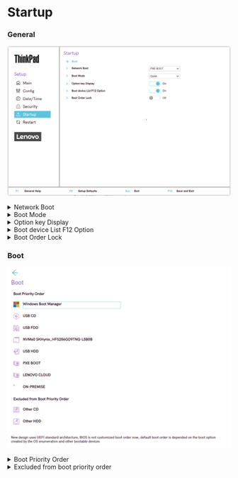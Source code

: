 # Startup #

### General ###

![](./img/tp_startup.png)

<details><summary>Network Boot</summary>

Select top priority of the Boot Priority Order when waking from LAN.

Possible options:

1.	**PXE BOOT** – Default
2.	USB CD
3.	USB FDD
4.	NVMe0
5.	USB HDD
6.	LENOVO CLOUD
7.	ON-PREMISE
8.	Other CD
9.	Other HDD

!> `LENOVO CLOUD` and `ON-PREMISE` may not be available on all models.

| WMI Setting name | Values | Locked by SVP | AMD/Intel |
|:---|:---|:---|:---|
| NetworkBoot | HDD0, HDD1, HDD2, HDD3, HDD4, <br>PXEBOOT, ATAPICD0, ATAPICD1, ATAPICD2, USBFDD, <br>USBCD, USBHDD, OtherHDD, OtherCD, NVMe0, <br>NVMe1, HTTPSBOOT, LENOVOCLOUD, ON-PREMISE, NODEV | Yes | Both |

</details>

<details><summary>Boot Mode</summary>

When to display the diagnostic splash screen.

Possible options:

1.	**Quick** – only when the user presses `Esc` during boot. Default.
2.	Diagnostics – always displays during boot.

| WMI Setting name | Values | Locked by SVP | AMD/Intel |
|:---|:---|:---|:---|
| BootMode | Quick, Diagnostics | No | Both |

</details>

<details><summary>Option key Display</summary>

Whether system will show the option key message when the system is booted.

Possible options:

1.	**On** – Default.
2.	Off

| WMI Setting name | Values | Locked by SVP | AMD/Intel |
|:---|:---|:---|:---|
| StartupOptionKeys | Disable, Enable | Yes | Both |

</details>

<details><summary>Boot device List F12 Option</summary>

Whether F12 key is used to invoke a pop-up Boot device list.

Possible options:

1.	**On** – Default.
2.	Off

?>  This option is only available when Supervisor enters setup.

| WMI Setting name | Values | Locked by SVP | AMD/Intel |
|:---|:---|:---|:---|
| BootDeviceListF12Option | Disable, Enable | Yes | Both |

</details>

<details><summary>Boot Order Lock</summary>

Prevent other software from altering the Boot Order when it is enabled.

?> May be required in situations where an alternative boot loaded is required to be first in the boot order. 

!> When enabled, the Boot Order can only be changed using the BIOS Setup or the WMI interface.

Possible options:

1.	On
2.	**Off** – Default.

| WMI Setting name | Values | Locked by SVP | AMD/Intel |
|:---|:---|:---|:---|
| BootOrderLock | Disable, Enable | Yes | Both |

</details>

### Boot ###

![](./img/tp_boot.png)

<details><summary>Boot Priority Order</summary>

The ordered list of currently defined boot priority order.

?> Keys used to view or configure devices: <br> - '↑' and '↓' arrows Select a device. <br> - '+' and '-' move the device up or down. <br> - 'Shift + 1' enables or disables a device. <br> - 'Delete' deletes an unprotected device.

Possible items on the list:

1.	Windows Boot Manager
2.	USB CD
3.	USB FDD
4.	NVMe0
5.	USB HDD
6.	PXE Boot – sub-menu appears only when multiple network stacks are available.<br>
    a.	Intel (R) Gigabit x.x.xx-Ipv4<br>
    b.	Intel (R) Gigabit x.x.xx-Ipv6<br>
7.	LENOVO CLOUD
8.	ON-PREMISE

!> `LENOVO CLOUD` and `ON-PREMISE` may not be available on all models.

| WMI Setting name | Values | Locked by SVP | AMD/Intel |
|:---|:---|:---|:---|
| BootOrder | HDD0, HDD1, HDD2, HDD3, HDD4, <br>PXEBOOT, ATAPICD0, ATAPICD1, ATAPICD2, USBFDD, <br>USBCD, USBHDD, OtherHDD, OtherCD, NVMe0, NVMe1, HTTPSBOOT,<br>LENOVOCLOUD, ON-PREMISE, NODEV | Yes | Both |

</details>

<details><summary>Excluded from boot priority order</summary>

By default, the following items are excluded from boot priority order:

1.	Other CD
2.	Other HDD

</details>
